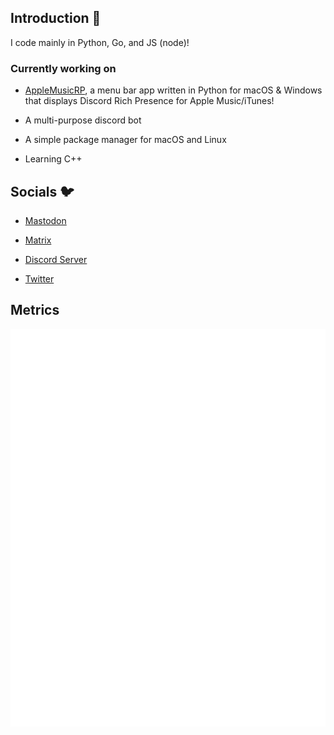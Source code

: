 ## Introduction 👋

I code mainly in Python, Go, and JS (node)!

### Currently working on

- [AppleMusicRP](https://github.com/wxllow/applemusicrp), a menu bar app written in Python for macOS & Windows that displays Discord Rich Presence for Apple Music/iTunes!

- A multi-purpose discord bot

- A simple package manager for macOS and Linux

- Learning C++

## Socials 🐦

- <a type="button" rel="me" href="https://mastodon.social/@wxllow">Mastodon</a>
      
- [Matrix](https://matrix.to/#/@wxllow:matrix.wxllow.dev)

- [Discord Server](https://discord.gg/WDr7vzenTb)

- [Twitter](https://twitter.com/suswilloo)


## Metrics

![Metrics](/github-metrics.svg)
